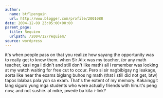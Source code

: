 ```yaml
---
author:
  name: btflpenguin
  url: http://www.blogger.com/profile/2001080
date: 2004-12-09 23:05:00+00:00
parent_page:
  title: Requiem
  urlpath: /2004/12/requiem/
source: wordpress
---
```


it's when people pass on that you realize how sayang the opportunity was to  really get to know them. when Sir Alix was my teacher, (or any math teacher,  kasi nga i didn't and still don't like math) all i remember was looking at my  watch waiting for free cut to occur. Pero si sir nagbibigay ng leakage, sorta  like near the exams biglang buhos ng math (that i still did not get, btw)  tapos lalabas pala yon sa exam. That's the extent of my memory. Kakainggit  lang siguro yung mga students who were actually friends with him.it's peng now, and not sushie. at mike, pwede ba kita i-link?